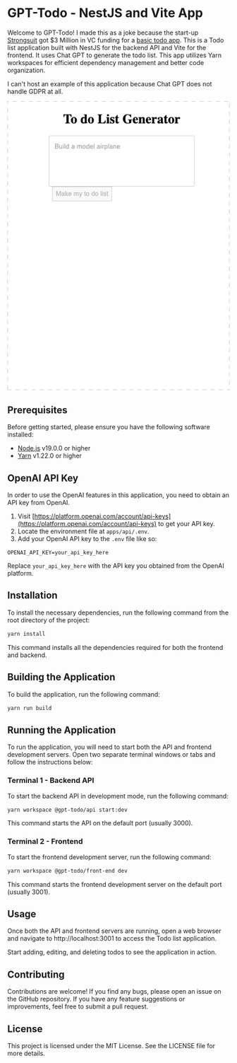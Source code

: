 # GPT-Todo - NestJS and Vite App

Welcome to GPT-Todo! I made this as a joke because the start-up [Strongsuit](https://www.crunchbase.com/organization/speedwell-yarrow) got $3 Million in VC funding for a [basic todo app](https://www.youtube.com/shorts/tCtz3i6y59I). This is a Todo list application built with NestJS for the backend API and Vite for the frontend. It uses Chat GPT to generate the todo list. This app utilizes Yarn workspaces for efficient dependency management and better code organization.

I can't host an example of this application because Chat GPT does not handle GDPR at all.

![Todo List Application](docs/images/todolist.gif)

## Prerequisites

Before getting started, please ensure you have the following software installed:

- [Node.js](https://nodejs.org/) v19.0.0 or higher
- [Yarn](https://yarnpkg.com/) v1.22.0 or higher

## OpenAI API Key

In order to use the OpenAI features in this application, you need to obtain an API key from OpenAI.

1. Visit [https://platform.openai.com/account/api-keys](https://platform.openai.com/account/api-keys) to get your API key.
2. Locate the environment file at `apps/api/.env`.
3. Add your OpenAI API key to the `.env` file like so:

```
OPENAI_API_KEY=your_api_key_here
```

Replace `your_api_key_here` with the API key you obtained from the OpenAI platform.

## Installation

To install the necessary dependencies, run the following command from the root directory of the project:

```bash
yarn install
```

This command installs all the dependencies required for both the frontend and backend.

## Building the Application

To build the application, run the following command:

```bash
yarn run build
```

## Running the Application

To run the application, you will need to start both the API and frontend development servers. Open two separate terminal windows or tabs and follow the instructions below:

### Terminal 1 - Backend API

To start the backend API in development mode, run the following command:

```bash
yarn workspace @gpt-todo/api start:dev
```

This command starts the API on the default port (usually 3000).

### Terminal 2 - Frontend

To start the frontend development server, run the following command:

```bash
yarn workspace @gpt-todo/front-end dev
```

This command starts the frontend development server on the default port (usually 3001).

## Usage

Once both the API and frontend servers are running, open a web browser and navigate to http://localhost:3001 to access the Todo list application.

Start adding, editing, and deleting todos to see the application in action.

## Contributing

Contributions are welcome! If you find any bugs, please open an issue on the GitHub repository. If you have any feature suggestions or improvements, feel free to submit a pull request.

## License

This project is licensed under the MIT License. See the LICENSE file for more details.
